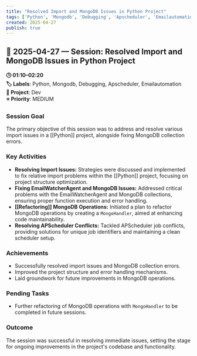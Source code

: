 ```yaml
---
title: "Resolved Import and MongoDB Issues in Python Project"
tags: ['Python', 'Mongodb', 'Debugging', 'Apscheduler', 'Emailautomation']
created: 2025-04-27
publish: true
---
```


## 📅 2025-04-27 — Session: Resolved Import and MongoDB Issues in Python Project

**🕒 01:10–02:20**  
**🏷️ Labels**: Python, Mongodb, Debugging, Apscheduler, Emailautomation  
**📂 Project**: Dev  
**⭐ Priority**: MEDIUM  


### Session Goal
The primary objective of this session was to address and resolve various import issues in a [[Python]] project, alongside fixing MongoDB collection errors.

### Key Activities
- **Resolving Import Issues:** Strategies were discussed and implemented to fix relative import problems within the [[Python]] project, focusing on project structure optimization.
- **Fixing EmailWatcherAgent and MongoDB Issues:** Addressed critical problems with the EmailWatcherAgent and MongoDB collections, ensuring proper function execution and error handling.
- **[[Refactoring]] MongoDB Operations:** Initiated a plan to refactor MongoDB operations by creating a `MongoHandler`, aimed at enhancing code maintainability.
- **Resolving APScheduler Conflicts:** Tackled APScheduler job conflicts, providing solutions for unique job identifiers and maintaining a clean scheduler setup.

### Achievements
- Successfully resolved import issues and MongoDB collection errors.
- Improved the project structure and error handling mechanisms.
- Laid groundwork for future improvements in MongoDB operations.

### Pending Tasks
- Further refactoring of MongoDB operations with `MongoHandler` to be completed in future sessions.

### Outcome
The session was successful in resolving immediate issues, setting the stage for ongoing improvements in the project's codebase and functionality.
